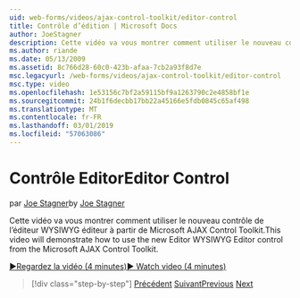 ```yaml
---
uid: web-forms/videos/ajax-control-toolkit/editor-control
title: Contrôle d’édition | Microsoft Docs
author: JoeStagner
description: Cette vidéo va vous montrer comment utiliser le nouveau contrôle de l’éditeur WYSIWYG éditeur à partir de Microsoft AJAX Control Toolkit.
ms.author: riande
ms.date: 05/13/2009
ms.assetid: 8c766d28-60c0-423b-afaa-7cb2a93f8d7e
msc.legacyurl: /web-forms/videos/ajax-control-toolkit/editor-control
msc.type: video
ms.openlocfilehash: 1e53156c7bf2a59115bf9a1263790c2e4858bf1e
ms.sourcegitcommit: 24b1f6decbb17bb22a45166e5fdb0845c65af498
ms.translationtype: MT
ms.contentlocale: fr-FR
ms.lasthandoff: 03/01/2019
ms.locfileid: "57063086"
---
```

<a name="editor-control"></a><span data-ttu-id="db60d-103">Contrôle Editor</span><span class="sxs-lookup"><span data-stu-id="db60d-103">Editor Control</span></span>
====================
<span data-ttu-id="db60d-104">par [Joe Stagner](https://github.com/JoeStagner)</span><span class="sxs-lookup"><span data-stu-id="db60d-104">by [Joe Stagner](https://github.com/JoeStagner)</span></span>

<span data-ttu-id="db60d-105">Cette vidéo va vous montrer comment utiliser le nouveau contrôle de l’éditeur WYSIWYG éditeur à partir de Microsoft AJAX Control Toolkit.</span><span class="sxs-lookup"><span data-stu-id="db60d-105">This video will demonstrate how to use the new Editor WYSIWYG Editor control from the Microsoft AJAX Control Toolkit.</span></span>

[<span data-ttu-id="db60d-106">&#9654;Regardez la vidéo (4 minutes)</span><span class="sxs-lookup"><span data-stu-id="db60d-106">&#9654; Watch video (4 minutes)</span></span>](https://channel9.msdn.com/Blogs/ASP-NET-Site-Videos/editor-control)

> [!div class="step-by-step"]
> <span data-ttu-id="db60d-107">[Précédent](combo-box.md)
> [Suivant](editor-control-custom.md)</span><span class="sxs-lookup"><span data-stu-id="db60d-107">[Previous](combo-box.md)
[Next](editor-control-custom.md)</span></span>
